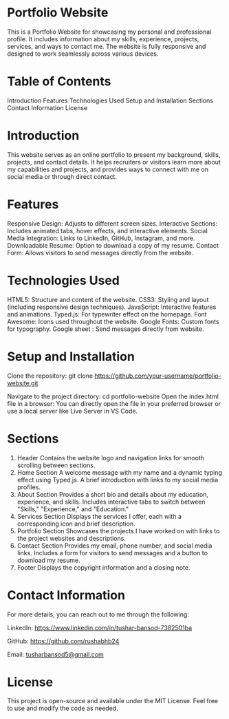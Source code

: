 # Portfolio Website
This is a Portfolio Website for showcasing my personal and professional profile. It includes information about my skills, experience, projects, services, and ways to contact me. The website is fully responsive and designed to work seamlessly across various devices.

# Table of Contents
Introduction
Features
Technologies Used
Setup and Installation
Sections
Contact Information
License

# Introduction
This website serves as an online portfolio to present my background, skills, projects, and contact details. It helps recruiters or visitors learn more about my capabilities and projects, and provides ways to connect with me on social media or through direct contact.

# Features
Responsive Design: Adjusts to different screen sizes.
Interactive Sections: Includes animated tabs, hover effects, and interactive elements.
Social Media Integration: Links to LinkedIn, GitHub, Instagram, and more.
Downloadable Resume: Option to download a copy of my resume.
Contact Form: Allows visitors to send messages directly from the website.

# Technologies Used
HTML5: Structure and content of the website.
CSS3: Styling and layout (including responsive design techniques).
JavaScript: Interactive features and animations.
Typed.js: For typewriter effect on the homepage.
Font Awesome: Icons used throughout the website.
Google Fonts: Custom fonts for typography.
Google sheet : Send messages directly from website.

# Setup and Installation
Clone the repository: git clone https://github.com/your-username/portfolio-website.git

Navigate to the project directory:
cd portfolio-website
Open the index.html file in a browser:
You can directly open the file in your preferred browser or use a local server like Live Server in VS Code.

# Sections
1. Header
Contains the website logo and navigation links for smooth scrolling between sections.
2. Home Section
A welcome message with my name and a dynamic typing effect using Typed.js.
A brief introduction with links to my social media profiles.
3. About Section
Provides a short bio and details about my education, experience, and skills.
Includes interactive tabs to switch between "Skills," "Experience," and "Education."
4. Services Section
Displays the services I offer, each with a corresponding icon and brief description.
5. Portfolio Section
Showcases the projects I have worked on with links to the project websites and descriptions.
6. Contact Section
Provides my email, phone number, and social media links.
Includes a form for visitors to send messages and a button to download my resume.
7. Footer
Displays the copyright information and a closing note.

# Contact Information
For more details, you can reach out to me through the following:

LinkedIn: https://www.linkedin.com/in/tushar-bansod-7382501ba

GitHub: https://github.com/rushabhb24

Email: tusharbansod5@gmail.com

# License
This project is open-source and available under the MIT License. Feel free to use and modify the code as needed.
